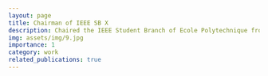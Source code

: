 ```yaml
---
layout: page
title: Chairman of IEEE SB X
description: Chaired the IEEE Student Branch of Ecole Polytechnique from January 2021 to June 2022.
img: assets/img/9.jpg
importance: 1
category: work
related_publications: true
---
```


